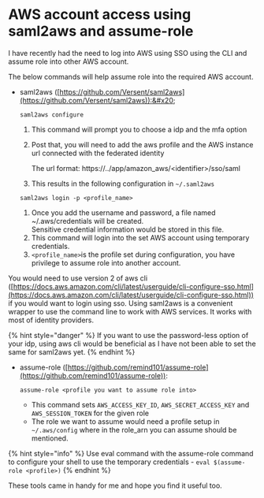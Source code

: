 # AWS account access using saml2aws and assume-role

I have recently had the need to log into AWS using SSO using the CLI and assume role into other AWS account.&#x20;

The below commands will help assume role into the required AWS account.&#x20;

*   saml2aws ([https://github.com/Versent/saml2aws](https://github.com/Versent/saml2aws)):&#x20;

    `saml2aws configure`&#x20;

    1. This command will prompt you to choose a idp and the mfa option
    2.  Post that, you will need to add the aws profile and the AWS instance url connected with the federated identity

        &#x20;       The url format: https://../app/amazon\_aws/\<identifier>/sso/saml
    3. This results in the following configuration in `~/.saml2aws`

    `saml2aws login -p <profile_name>`&#x20;

    1. Once you add the username and password, a file named \~/.aws/credentials will be created.\
       Sensitive credential information would be stored in this file.
    2. This command will login into the set AWS account using temporary credentials.
    3. `<profile_name>`is the profile set during configuration, you have privilege to assume role into another account.

You would need to use version 2 of aws cli ([https://docs.aws.amazon.com/cli/latest/userguide/cli-configure-sso.html](https://docs.aws.amazon.com/cli/latest/userguide/cli-configure-sso.html)) if you would want to login using sso. Using saml2aws is a convenient wrapper to use the command line to work with AWS services. It works with most of identity providers.

{% hint style="danger" %}
If you want to use the password-less option of your idp, using aws cli would be beneficial as I have not been able to set the same for saml2aws yet.
{% endhint %}

*   assume-role ([https://github.com/remind101/assume-role](https://github.com/remind101/assume-role)):

    `assume-role <profile you want to assume role into>`

    * This command sets `AWS_ACCESS_KEY_ID`, `AWS_SECRET_ACCESS_KEY` and `AWS_SESSION_TOKEN` for the given role
    * The role we want to assume would need a profile setup in `~/.aws/config` where in the role\_arn you can assume should be mentioned.

{% hint style="info" %}
Use eval command with the assume-role command to configure your shell to use the temporary credentials - `eval $(assume-role <profile>)`
{% endhint %}

These tools came in handy for me and hope you find it useful too.
